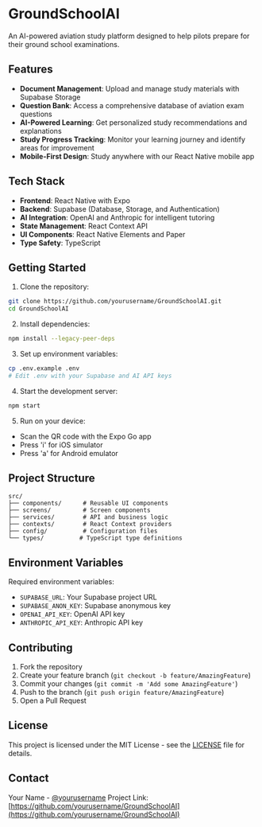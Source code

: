 # GroundSchoolAI

An AI-powered aviation study platform designed to help pilots prepare for their ground school examinations.

## Features

- **Document Management**: Upload and manage study materials with Supabase Storage
- **Question Bank**: Access a comprehensive database of aviation exam questions
- **AI-Powered Learning**: Get personalized study recommendations and explanations
- **Study Progress Tracking**: Monitor your learning journey and identify areas for improvement
- **Mobile-First Design**: Study anywhere with our React Native mobile app

## Tech Stack

- **Frontend**: React Native with Expo
- **Backend**: Supabase (Database, Storage, and Authentication)
- **AI Integration**: OpenAI and Anthropic for intelligent tutoring
- **State Management**: React Context API
- **UI Components**: React Native Elements and Paper
- **Type Safety**: TypeScript

## Getting Started

1. Clone the repository:
```bash
git clone https://github.com/yourusername/GroundSchoolAI.git
cd GroundSchoolAI
```

2. Install dependencies:
```bash
npm install --legacy-peer-deps
```

3. Set up environment variables:
```bash
cp .env.example .env
# Edit .env with your Supabase and AI API keys
```

4. Start the development server:
```bash
npm start
```

5. Run on your device:
- Scan the QR code with the Expo Go app
- Press 'i' for iOS simulator
- Press 'a' for Android emulator

## Project Structure

```
src/
├── components/      # Reusable UI components
├── screens/         # Screen components
├── services/        # API and business logic
├── contexts/        # React Context providers
├── config/          # Configuration files
└── types/          # TypeScript type definitions
```

## Environment Variables

Required environment variables:
- `SUPABASE_URL`: Your Supabase project URL
- `SUPABASE_ANON_KEY`: Supabase anonymous key
- `OPENAI_API_KEY`: OpenAI API key
- `ANTHROPIC_API_KEY`: Anthropic API key

## Contributing

1. Fork the repository
2. Create your feature branch (`git checkout -b feature/AmazingFeature`)
3. Commit your changes (`git commit -m 'Add some AmazingFeature'`)
4. Push to the branch (`git push origin feature/AmazingFeature`)
5. Open a Pull Request

## License

This project is licensed under the MIT License - see the [LICENSE](LICENSE) file for details.

## Contact

Your Name - [@yourusername](https://twitter.com/yourusername)
Project Link: [https://github.com/yourusername/GroundSchoolAI](https://github.com/yourusername/GroundSchoolAI)
